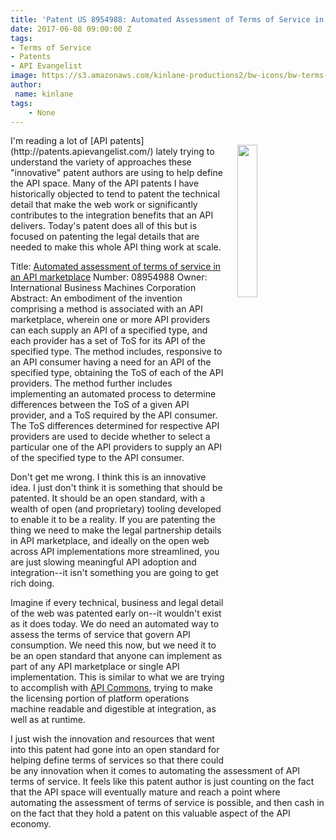 ```yaml
---
title: 'Patent US 8954988: Automated Assessment of Terms of Service in an API Marketplace'
date: 2017-06-08 09:00:00 Z
tags:
- Terms of Service
- Patents
- API Evangelist
image: https://s3.amazonaws.com/kinlane-productions2/bw-icons/bw-terms-conditions.png
author:
 name: kinlane
tags:
    - None
---
```

<p><a href="http://terms-of-service.apievangelist.com/"><img src="https://s3.amazonaws.com/kinlane-productions2/bw-icons/bw-terms-conditions.png" align="right" width="25%" style="padding: 15px;" /></a></p>I'm reading a lot of [API patents](http://patents.apievangelist.com/) lately trying to understand the variety of approaches these "innovative" patent authors are using to help define the API space. Many of the API patents I have historically objected to tend to patent the technical detail that make the web work or significantly contributes to the integration benefits that an API delivers. Today's patent does all of this but is focused on patenting the legal details that are needed to make this whole API thing work at scale. 

Title: [Automated assessment of terms of service in an API marketplace](http://patft.uspto.gov/netacgi/nph-Parser?Sect2=PTO1&Sect2=HITOFF&p=1&u=/netahtml/PTO/search-bool.html&r=1&f=G&l=50&d=PALL&RefSrch=yes&Query=PN/8954988)
Number: 08954988
Owner: International Business Machines Corporation
Abstract: An embodiment of the invention comprising a method is associated with an API marketplace, wherein one or more API providers can each supply an API of a specified type, and each provider has a set of ToS for its API of the specified type. The method includes, responsive to an API consumer having a need for an API of the specified type, obtaining the ToS of each of the API providers. The method further includes implementing an automated process to determine differences between the ToS of a given API provider, and a ToS required by the API consumer. The ToS differences determined for respective API providers are used to decide whether to select a particular one of the API providers to supply an API of the specified type to the API consumer.

Don't get me wrong. I think this is an innovative idea. I just don't think it is something that should be patented. It should be an open standard, with a wealth of open (and proprietary) tooling developed to enable it to be a reality. If you are patenting the thing we need to make the legal partnership details in API marketplace, and ideally on the open web across API implementations more streamlined, you are just slowing meaningful API adoption and integration--it isn't something you are going to get rich doing.

Imagine if every technical, business and legal detail of the web was patented early on--it wouldn't exist as it does today. We do need an automated way to assess the terms of service that govern API consumption. We need this now, but we need it to be an open standard that anyone can implement as part of any API marketplace or single API implementation. This is similar to what we are trying to accomplish with [API Commons](http://apicommons.org/), trying to make the licensing portion of platform operations machine readable and digestible at integration, as well as at runtime.

I just wish the innovation and resources that went into this patent had gone into an open standard for helping define terms of services so that there could be any innovation when it comes to automating the assessment of API terms of service. It feels like this patent author is just counting on the fact that the API space will eventually mature and reach a point where automating the assessment of terms of service is possible, and then cash in on the fact that they hold a patent on this valuable aspect of the API economy.  
